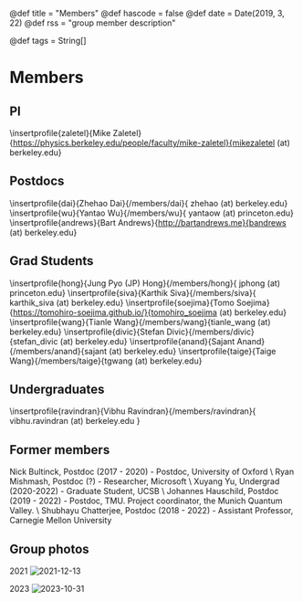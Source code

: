 @def title = "Members"
@def hascode = false
@def date = Date(2019, 3, 22)
@def rss = "group member description"

@def tags = String[]

# Members

## PI
\insertprofile{zaletel}{Mike Zaletel}{https://physics.berkeley.edu/people/faculty/mike-zaletel}{mikezaletel (at) berkeley.edu}

## Postdocs

\insertprofile{dai}{Zhehao Dai}{/members/dai}{ zhehao (at) berkeley.edu}
\insertprofile{wu}{Yantao Wu}{/members/wu}{ yantaow (at) princeton.edu}
\insertprofile{andrews}{Bart Andrews}{http://bartandrews.me}{bandrews (at) berkeley.edu}

## Grad Students
\insertprofile{hong}{Jung Pyo (JP) Hong}{/members/hong}{ jphong (at) princeton.edu}
\insertprofile{siva}{Karthik Siva}{/members/siva}{ karthik_siva (at) berkeley.edu}
\insertprofile{soejima}{Tomo Soejima}{https://tomohiro-soejima.github.io/}{tomohiro_soejima (at) berkeley.edu}
\insertprofile{wang}{Tianle Wang}{/members/wang}{tianle_wang (at) berkeley.edu}
\insertprofile{divic}{Stefan Divic}{/members/divic}{stefan_divic (at) berkeley.edu}
\insertprofile{anand}{Sajant Anand}{/members/anand}{sajant (at) berkeley.edu}
\insertprofile{taige}{Taige Wang}{/members/taige}{tgwang (at) berkeley.edu}


## Undergraduates

\insertprofile{ravindran}{Vibhu Ravindran}{/members/ravindran}{ vibhu.ravindran (at) berkeley.edu }

## Former members

Nick Bultinck, Postdoc (2017 - 2020) - Postdoc, University of Oxford \\
Ryan Mishmash, Postdoc (?) - Researcher, Microsoft \\
Xuyang Yu, Undergrad (2020-2022) - Graduate Student, UCSB \\
Johannes Hauschild, Postdoc (2019 - 2022) - Postdoc, TMU. Project coordinator, the Munich Quantum Valley. \\
Shubhayu Chatterjee, Postdoc (2018 - 2022) - Assistant Professor, Carnegie Mellon University

## Group photos

2021
![2021-12-13](/assets/group_photo_121321.jpg)

2023
![2023-10-31](/assets/group_photo_103123.jpg)
